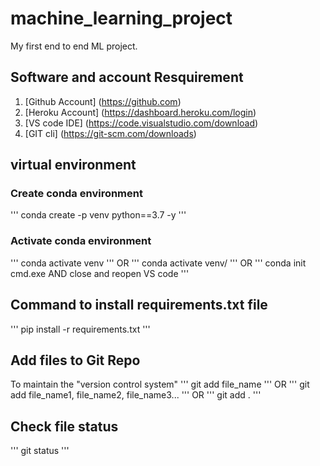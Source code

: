 # machine_learning_project
My first end to end ML project.

## Software and account Resquirement
1. [Github Account] (https://github.com)
2. [Heroku Account] (https://dashboard.heroku.com/login)
3. [VS code IDE] (https://code.visualstudio.com/download)
4. [GIT cli] (https://git-scm.com/downloads)
 
## virtual environment
### Create conda environment 
'''
conda create -p venv python==3.7 -y
'''

### Activate conda environment
'''
conda activate venv
'''
OR
'''
conda activate venv/
'''
OR
'''
conda init cmd.exe
AND
close and reopen VS code
'''

## Command to install requirements.txt file
'''
pip install -r requirements.txt
'''  

## Add files to Git Repo
To maintain the "version control system"
'''
git add file_name
'''
OR
'''
git add file_name1, file_name2, file_name3...
'''
OR
'''
git add .
'''

## Check file status
'''
git status
'''